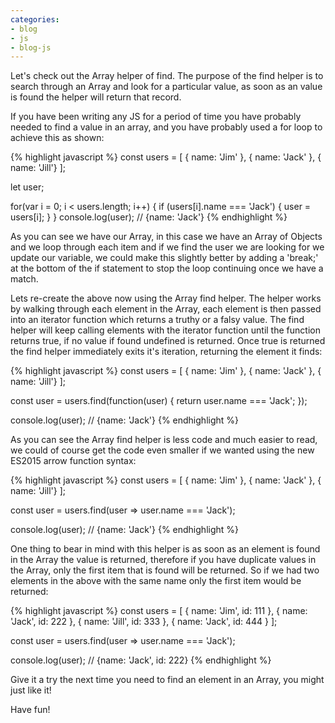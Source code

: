 ```yaml
---
categories:
- blog
- js
- blog-js
---
```


Let's check out the Array helper of find. The purpose of the find helper is to search through an Array and look for a particular value, as soon as an value is found the helper will return that record.

If you have been writing any JS for a period of time you have probably needed to find a value in an array, and you have probably used a for loop to achieve this as shown:

{% highlight javascript %}
const users = [
  { name: 'Jim' },
  { name: 'Jack' },
  { name: 'Jill'}
];

let user;

for(var i = 0; i < users.length; i++) {
  if (users[i].name === 'Jack') {
    user = users[i];
  }
}
console.log(user); // {name: 'Jack'}
{% endhighlight %}

As you can see we have our Array, in this case we have an Array of Objects and we loop through each item and if we find the user we are looking for we update our variable, we could make this slightly better by adding a 'break;' at the bottom of the if statement to stop the loop continuing once we have a match.

Lets re-create the above now using the Array find helper. The helper works by walking through each element in the Array, each element is then passed into an iterator function which returns a truthy or a falsy value. The find helper will keep calling elements with the iterator function until the function returns true, if no value if found undefined is returned. Once true is returned the find helper immediately exits it's iteration, returning the element it finds:

{% highlight javascript %}
const users = [
  { name: 'Jim' },
  { name: 'Jack' },
  { name: 'Jill'}
];

const user = users.find(function(user) {
  return user.name === 'Jack';
});

console.log(user); // {name: 'Jack'}
{% endhighlight %}

As you can see the Array find helper is less code and much easier to read, we could of course get the code even smaller if we wanted using the new ES2015 arrow function syntax:

{% highlight javascript %}
const users = [
  { name: 'Jim' },
  { name: 'Jack' },
  { name: 'Jill'}
];

const user = users.find(user => user.name === 'Jack');

console.log(user); // {name: 'Jack'}
{% endhighlight %}

One thing to bear in mind with this helper is as soon as an element is found in the Array the value is returned, therefore if you have duplicate values in the Array, only the first item that is found will be returned. So if we had two elements in the above with the same name only the first item would be returned:

{% highlight javascript %}
const users = [
  { name: 'Jim', id: 111 },
  { name: 'Jack', id: 222 },
  { name: 'Jill', id: 333 },
  { name: 'Jack', id: 444 }
];

const user = users.find(user => user.name === 'Jack');

console.log(user); // {name: 'Jack', id: 222}
{% endhighlight %}

Give it a try the next time you need to find an element in an Array, you might just like it!

Have fun!
